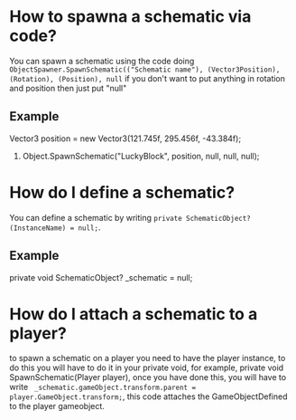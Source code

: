 # How to spawna a schematic via code?

You can spawn a schematic using the code doing ```ObjectSpawner.SpawnSchematic(("Schematic name"), (Vector3Position), (Rotation), (Position), null``` if you don't want to put anything in rotation and position then just put "null"

## Example

Vector3 position = new Vector3(121.745f, 295.456f, -43.384f);

1) Object.SpawnSchematic("LuckyBlock", position, null, null, null);

# How do I define a schematic?

You can define a schematic by writing ```private SchematicObject? (InstanceName) = null;```.

## Example

private void SchematicObject? _schematic = null;

# How do I attach a schematic to a player?

to spawn a schematic on a player you need to have the player instance, to do this you will have to do it in your private void, for example, private void SpawnSchematic(Player player), once you have done this, you will have to write ``` _schematic.gameObject.transform.parent = player.GameObject.transform;```, this code attaches the GameObjectDefined to the player gameobject.

